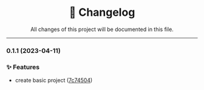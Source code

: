 <div align="center"><h1>📝 Changelog</h1><p>All changes of this project will be documented in this file.</p></div>

---

### 0.1.1 (2023-04-11)


### ✨ Features

* create basic project ([7c74504](https://github.com/fedeloterstein/hostmate/commit/7c7450458e680e5fa962d27d40b25f69ddc4f992))
